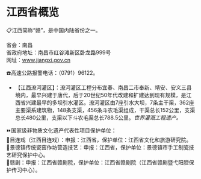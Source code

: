 
# 江西省概览  
📋江西简称“赣”，是中国内陆省份之一。  
  
省会：南昌  
省政府地址：南昌市红谷滩新区卧龙路999号  
网址：www.jiangxi.gov.cn  
  
☎️高速公路报警电话：（0791）96122。  

* 【江西潦河灌区】：潦河灌区工程分布宜春、南昌二市奉新、靖安、安义三县境内，最早兴建于唐代，后于20世纪50年代改建和扩建达到现有规模，是江西省兴建最早的多坝引水灌区。潦河灌区由7座引水大坝，7条主干渠，362座主要渠系建筑物，148条支渠，456条斗农毛渠组成，干渠总长152公里，支渠总长480公里，支渠以下斗农毛渠总长788.5公里。*世界灌溉工程遗产。*  
  
⏩国家级非物质文化遗产代表性项目保护单位：  
🔸目连戏（江西目连戏）：申报：江西省，保护单位：江西省文化和旅游研究院。  
🔸景德镇传统瓷窑作坊营造技艺：申报：江西省，保护单位：景德镇市手工制瓷技艺研究保护中心。  
🔸赣剧：申报：江西省赣剧院，保护单位：江西省赣剧院（江西省赣剧暨弋阳腔保护传习中心）。  